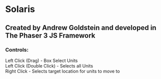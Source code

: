 # Solaris  
## Created by Andrew Goldstein and developed in The Phaser 3 JS Framework  

### **Controls:**  
Left Click (Drag) - Box Select Units  
Left Click (Double Click) - Selects all Units  
Right Click - Selects target location for units to move to  
